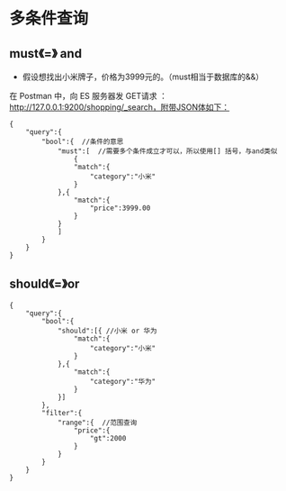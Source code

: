 # 多条件查询
## must《=》 and
- 假设想找出小米牌子，价格为3999元的。（must相当于数据库的&&）

在 Postman 中，向 ES 服务器发 GET请求 ： http://127.0.0.1:9200/shopping/_search，附带JSON体如下：
```
{
	"query":{
		"bool":{  //条件的意思
			"must":[  //需要多个条件成立才可以，所以使用[] 括号，与and类似
                {  
				"match":{
					"category":"小米"
				}
			},{
				"match":{
					"price":3999.00
				}
			}
            ]
		}
	}
}

```

## should《=》or

```
{
	"query":{
		"bool":{
			"should":[{ //小米 or 华为
				"match":{
					"category":"小米"
				}
			},{
				"match":{
					"category":"华为"
				}
			}]
		},
        "filter":{
            "range":{  //范围查询
                "price":{
                    "gt":2000
                }
            }
        }
	}
}

```
